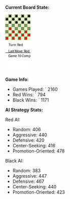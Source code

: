 
**Current Board State:**  
<!-- START_GIF -->
![Checkers Game](./checkers_game.gif)
<!-- END_GIF -->

**Game Info:**  
- Games Played: `<!-- GAMES_PLAYED --> 2160
- Red Wins: `<!-- RED_WINS --> 794
- Black Wins: `<!-- BLACK_WINS --> 1171

<!-- AI_STATS -->
**AI Strategy Stats:**

Red AI:
- Random: 406
- Aggressive: 440
- Defensive: 420
- Center-Seeking: 416
- Promotion-Oriented: 478

Black AI:
- Random: 383
- Aggressive: 447
- Defensive: 467
- Center-Seeking: 440
- Promotion-Oriented: 423
